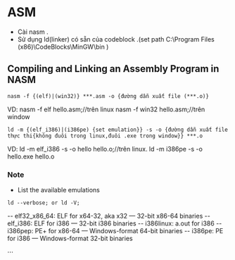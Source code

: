 # ASM
- Cài nasm .
- Sử dụng ld(linker) có sẵn của codeblock .(set path C:\Program Files (x86)\CodeBlocks\MinGW\bin )
## Compiling and Linking an Assembly Program in NASM
``` 
nasm -f {(elf)|(win32)} ***.asm -o {đường dẫn xuất file (***.o)}
```
VD: nasm -f elf hello.asm;//trên linux
nasm -f win32 hello.asm;//trên window
```
ld -m {(elf_i386)|(i386pe) {set emulation}} -s -o {đường dẫn xuất file thực thi{không đuôi trong linux,đuôi .exe trong window}} ***.o
```
VD: ld -m elf_i386 -s -o hello hello.o;//trên linux.
ld -m i386pe -s -o hello.exe hello.o
### Note
-  List the available emulations 
```
ld --verbose; or ld -V;
```
 -- elf32_x86_64: ELF for x64-32, aka x32 — 32-bit x86-64 binaries
 -- elf_i386: ELF for i386 — 32-bit i386 binaries
 -- i386linux: a.out for i386
 -- i386pep: PE+ for x86-64 — Windows-format 64-bit binaries
 -- i386pe: PE for i386 — Windows-format 32-bit binaries

⋅⋅⋅

